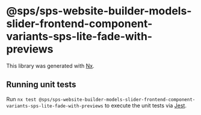 # @sps/sps-website-builder-models-slider-frontend-component-variants-sps-lite-fade-with-previews

This library was generated with [Nx](https://nx.dev).

## Running unit tests

Run `nx test @sps/sps-website-builder-models-slider-frontend-component-variants-sps-lite-fade-with-previews` to execute the unit tests via [Jest](https://jestjs.io).
